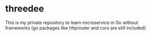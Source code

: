 # threedee
This is my private repository to learn microservice in Go without frameworks (go packages like httprouter and cors are still included)
